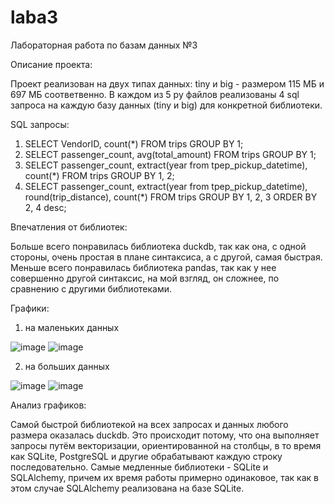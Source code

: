 # laba3

Лабораторная работа по базам данных №3

Описание проекта:

Проект реализован на двух типах данных: tiny и big - размером 115 МБ и 697 МБ соответвенно. В каждом из 5 py файлов реализованы 4 sql запроса на каждую базу данных (tiny и big) для конкретной библиотеки.

SQL запросы:

1. SELECT VendorID, count(*) FROM trips GROUP BY 1;
2. SELECT passenger_count, avg(total_amount) FROM trips GROUP BY 1;
3. SELECT passenger_count, extract(year from tpep_pickup_datetime), count(*) FROM trips GROUP BY 1, 2;
4. SELECT passenger_count, extract(year from tpep_pickup_datetime), round(trip_distance), count(*)
     FROM trips GROUP BY 1, 2, 3 ORDER BY 2, 4 desc;

Впечатления от библиотек:

Больше всего понравилась библиотека duckdb, так как она, с одной стороны, очень простая в плане синтаксиса, а с другой, самая быстрая. Меньше всего понравилась библиотека pandas, так как у нее совершенно другой синтаксис, на мой взгляд, он сложнее, по сравнению с другими библиотеками.

Графики:

1) на маленьких данных

![image](https://github.com/SkyPlusik/laba3/assets/150513344/5d5e4b2e-53f5-4964-bf71-e88a088f8bd7)
![image](https://github.com/SkyPlusik/laba3/assets/150513344/02ac7e0e-cb26-4e00-874c-8b5bbcc10b96)

2) на больших данных

![image](https://github.com/SkyPlusik/laba3/assets/150513344/b423415d-7ac4-4117-9b0b-65f4f4e905f7)
![image](https://github.com/SkyPlusik/laba3/assets/150513344/cce091fb-4fb0-445b-b205-581dfa71f2d4)


Анализ графиков:

Самой быстрой библиотекой на всех запросах и данных любого размера оказалась duckdb. Это происходит потому, что она выполняет запросы путём векторизации, ориентированной на столбцы, в то время как SQLite, PostgreSQL и другие обрабатывают каждую строку последовательно. Самые медленные библиотеки - SQLite и SQLAlchemy, причем их время работы примерно одинаковое, так как в этом случае SQLAlchemy реализована на базе SQLite. 
